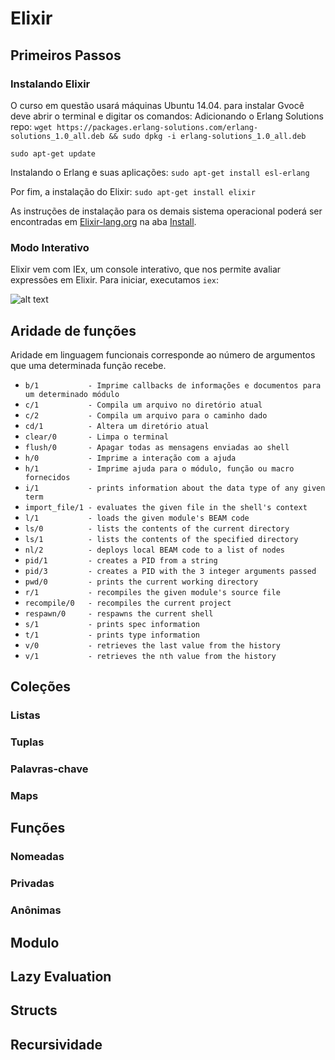 # Elixir

## Primeiros Passos

### Instalando Elixir

O curso em questão usará máquinas Ubuntu 14.04.
para instalar Gvocê deve abrir o terminal e digitar os comandos:
Adicionando o Erlang Solutions repo:
`wget https://packages.erlang-solutions.com/erlang-solutions_1.0_all.deb && sudo dpkg -i erlang-solutions_1.0_all.deb`

`sudo apt-get update`

Instalando o Erlang e suas aplicações:
`sudo apt-get install esl-erlang`

Por fim, a instalação do Elixir:
`sudo apt-get install elixir`

As instruções de instalação para os demais sistema operacional poderá ser encontradas em [Elixir-lang.org](https://elixir-lang.org/) na aba [Install](https://elixir-lang.org/install.html).

### Modo Interativo

Elixir vem com IEx, um console interativo, que nos permite avaliar expressões em Elixir.
Para iniciar, executamos `iex`:

![alt text](https://github.com/outrofrankjr/elixir/blob/master/img/modointerativo.png "Modo interativo do Elixir")


## Aridade de funções

Aridade em linguagem funcionais corresponde ao número de argumentos que uma determinada função recebe.

* `b/1           - Imprime callbacks de informações e documentos para um determinado módulo`
* `c/1           - Compila um arquivo no diretório atual`
* `c/2           - Compila um arquivo para o caminho dado`
* `cd/1          - Altera um diretório atual`
* `clear/0       - Limpa o terminal`
* `flush/0       - Apagar todas as mensagens enviadas ao shell`
* `h/0           - Imprime a interação com a ajuda`
* `h/1           - Imprime ajuda para o módulo, função ou macro fornecidos`
* `i/1           - prints information about the data type of any given term`
* `import_file/1 - evaluates the given file in the shell's context`
* `l/1           - loads the given module's BEAM code`
* `ls/0          - lists the contents of the current directory`
* `ls/1          - lists the contents of the specified directory`
* `nl/2          - deploys local BEAM code to a list of nodes`
* `pid/1         - creates a PID from a string`
* `pid/3         - creates a PID with the 3 integer arguments passed`
* `pwd/0         - prints the current working directory`
* `r/1           - recompiles the given module's source file`
* `recompile/0   - recompiles the current project`
* `respawn/0     - respawns the current shell`
* `s/1           - prints spec information`
* `t/1           - prints type information`
* `v/0           - retrieves the last value from the history`
* `v/1           - retrieves the nth value from the history`


## Coleções
### Listas

### Tuplas

### Palavras-chave

### Maps


## Funções
### Nomeadas

### Privadas

### Anônimas


## Modulo


## Lazy Evaluation


## Structs


## Recursividade
